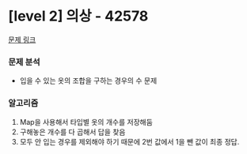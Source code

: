 # [level 2] 의상 - 42578

[문제 링크](https://school.programmers.co.kr/learn/courses/30/lessons/42578)

### 문제 분석

- 입을 수 있는 옷의 조합을 구하는 경우의 수 문제

### 알고리즘

1. Map을 사용해서 타입별 옷의 개수를 저장해둠
2. 구해놓은 개수를 다 곱해서 답을 찾음
3. 모두 안 입는 경우를 제외해야 하기 때문에 2번 값에서 1을 뺀 값이 최종 정답.

